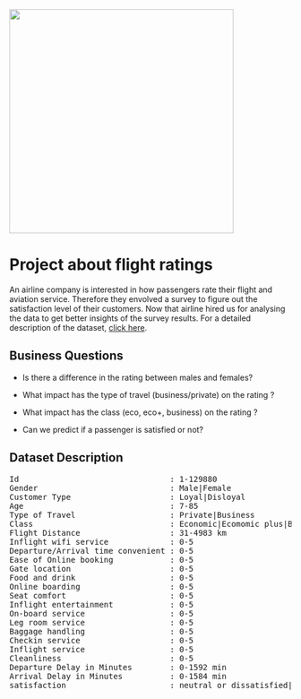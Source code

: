 <img width="400" src="https://cdn.cnn.com/cnnnext/dam/assets/210810173434-4-pan-am-707-economy-meals-credit-anne-sweeney-full-169.jpg">

# Project about flight ratings

An airline company is interested in how passengers rate their flight and aviation service.
Therefore they envolved a survey to figure out the satisfaction level of their customers.
Now that airline hired us for analysing the data to get better insights of the survey results.
For a detailed description of the dataset, [click here](#Dataset-Description).


## Business Questions

- Is there a difference in the rating between males and females?
- What impact has the type of travel (business/private) on the rating ?
- What impact has the class (eco, eco+, business) on the rating ?

- Can we predict if a passenger is satisfied or not?


## Dataset Description
<pre>
Id                                : 1-129880
Gender                            : Male|Female
Customer Type                     : Loyal|Disloyal
Age                               : 7-85
Type of Travel                    : Private|Business
Class                             : Economic|Ecomomic plus|Business
Flight Distance                   : 31-4983 km
Inflight wifi service             : 0-5
Departure/Arrival time convenient : 0-5
Ease of Online booking            : 0-5
Gate location                     : 0-5
Food and drink                    : 0-5
Online boarding                   : 0-5
Seat comfort                      : 0-5
Inflight entertainment            : 0-5
On-board service                  : 0-5
Leg room service                  : 0-5
Baggage handling                  : 0-5
Checkin service                   : 0-5
Inflight service                  : 0-5
Cleanliness                       : 0-5
Departure Delay in Minutes        : 0-1592 min
Arrival Delay in Minutes          : 0-1584 min
satisfaction                      : neutral or dissatisfied|satisfied
</pre>
